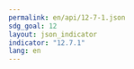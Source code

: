 ```yaml
---
permalink: en/api/12-7-1.json
sdg_goal: 12
layout: json_indicator
indicator: "12.7.1"
lang: en
---
```

